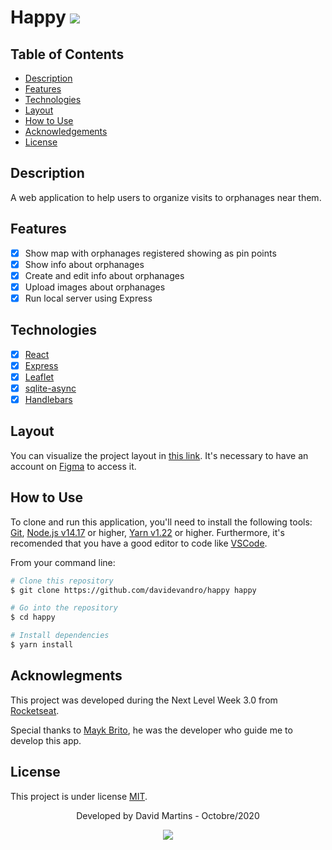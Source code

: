 
# Happy  <img src = "https://img.shields.io/badge/license-MIT-blue">

## Table of Contents

* [Description](#description)
* [Features](#features)
* [Technologies](#technologies)
* [Layout](#layout)
* [How to Use](#how-to-use)
* [Acknowledgements](#acknowlegments)
* [License](#license)

## Description

A web application to help users to organize visits to orphanages near them.

## Features

- [x] Show map with orphanages registered showing as pin points
- [x] Show info about orphanages
- [x] Create and edit info about orphanages
- [x] Upload images about orphanages
- [x] Run local server using Express

## Technologies

- [x] [React](https://react.dev/)
- [x] [Express](https://expressjs.com/pt-br/)
- [x] [Leaflet](https://leafletjs.com/)
- [x] [sqlite-async](https://www.npmjs.com/package/sqlite-async)
- [x] [Handlebars](https://handlebarsjs.com/) 

## Layout

You can visualize the project layout in [this link](https://www.figma.com/file/ol9xGu3fPnagWLa5eEcM56/Happy-Web-(Copy)). It's necessary to have an account on [Figma](https://www.figma.com/) to access it.

## How to Use

To clone and run this application, you'll need to install the following tools: [Git](https://git-scm.com), [Node.js v14.17](https://nodejs.org/en/) or higher, [Yarn v1.22](https://yarnpkg.com/) or higher. 
Furthermore, it's recomended that you have a good editor to code like [VSCode](https://code.visualstudio.com/).

From your command line:

```bash
# Clone this repository
$ git clone https://github.com/davidevandro/happy happy

# Go into the repository
$ cd happy

# Install dependencies
$ yarn install
```

## Acknowlegments

This project was developed during the Next Level Week 3.0 from [Rocketseat](https://rocketseat.com.br/).

Special thanks to [Mayk Brito](https://github.com/maykbrito), he was the developer who guide me to develop this app.

## License

This project is under license [MIT](https://github.com/davidevandro/happy/blob/main/LICENSE).

<div align="center">

Developed by David Martins - Octobre/2020

[<img src="https://img.shields.io/static/v1?label= &message=David Evandro Amorim Martins&color=blue&logo=linkedin&link=https://www.linkedin.com/in/david-evandro-martins/"/>](https://www.linkedin.com/in/david-evandro-martins/)
